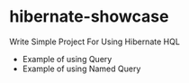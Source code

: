 # hibernate-showcase

Write Simple Project For Using Hibernate HQL

- Example of using Query
- Example of using Named Query
